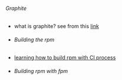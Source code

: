 ###### Graphite 
* what is graphite? see from this [link](http://graphite.wikidot.com/screen-shots)

- ###### Building the rpm 
* [learning how to build rpm with CI process](https://github.com/boonchu/CI)

- ###### Building rpm with fpm
